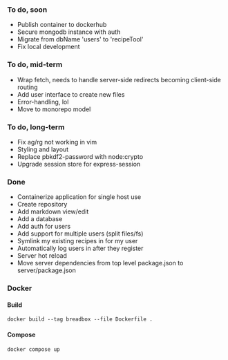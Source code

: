 ### To do, soon
- Publish container to dockerhub
- Secure mongodb instance with auth
- Migrate from dbName 'users' to 'recipeTool'
- Fix local development

### To do, mid-term
- Wrap fetch, needs to handle server-side redirects becoming client-side routing
- Add user interface to create new files
- Error-handling, lol
- Move to monorepo model

### To do, long-term
- Fix ag/rg not working in vim
- Styling and layout
- Replace pbkdf2-password with node:crypto
- Upgrade session store for express-session

### Done
- Containerize application for single host use
- Create repository
- Add markdown view/edit
- Add a database
- Add auth for users
- Add support for multiple users (split files/fs)
- Symlink my existing recipes in for my user
- Automatically log users in after they register
- Server hot reload
- Move server dependencies from top level package.json to server/package.json

### Docker
#### Build
`docker build --tag breadbox --file Dockerfile .`

#### Compose
`docker compose up`
